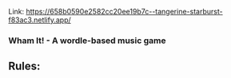 Link: https://658b0590e2582cc20ee19b7c--tangerine-starburst-f83ac3.netlify.app/

### Wham It! - A wordle-based music game

Rules:
-  
